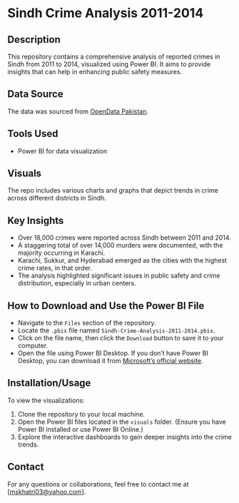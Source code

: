 # Sindh Crime Analysis 2011-2014

## Description
This repository contains a comprehensive analysis of reported crimes in Sindh from 2011 to 2014, visualized using Power BI. It aims to provide insights that can help in enhancing public safety measures.

## Data Source
The data was sourced from [OpenData Pakistan](https://opendata.com.pk/dataset/crimes-committed-in-sindh-2011-2014).

## Tools Used
- Power BI for data visualization

## Visuals
The repo includes various charts and graphs that depict trends in crime across different districts in Sindh.

## Key Insights
- Over 18,000 crimes were reported across Sindh between 2011 and 2014.
- A staggering total of over 14,000 murders were documented, with the majority occurring in Karachi.
- Karachi, Sukkur, and Hyderabad emerged as the cities with the highest crime rates, in that order.
- The analysis highlighted significant issues in public safety and crime distribution, especially in urban centers.

## How to Download and Use the Power BI File
- Navigate to the `Files` section of the repository.
- Locate the `.pbix` file named `Sindh-Crime-Analysis-2011-2014.pbix`.
- Click on the file name, then click the `Download` button to save it to your computer.
- Open the file using Power BI Desktop. If you don’t have Power BI Desktop, you can download it from [Microsoft’s official website](https://powerbi.microsoft.com/en-us/downloads/).

## Installation/Usage
To view the visualizations:
1. Clone the repository to your local machine.
2. Open the Power BI files located in the `visuals` folder.
   (Ensure you have Power BI installed or use Power BI Online.)
3. Explore the interactive dashboards to gain deeper insights into the crime trends.

## Contact
For any questions or collaborations, feel free to contact me at [mskhatri03@yahoo.com].

